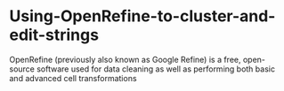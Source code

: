 # Using-OpenRefine-to-cluster-and-edit-strings
OpenRefine (previously also known as Google Refine) is a free, open-source software used for data cleaning as well as performing both basic and advanced cell transformations
